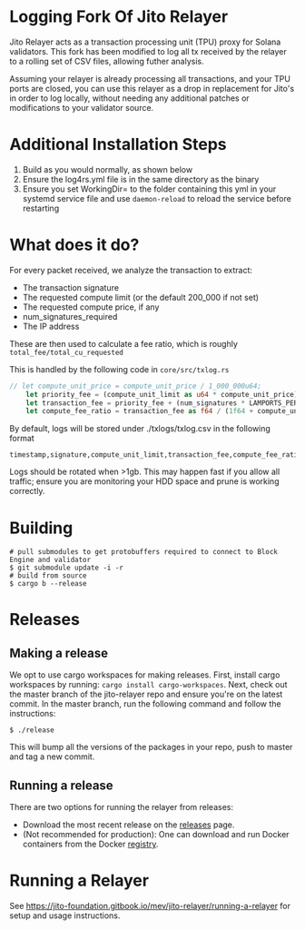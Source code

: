 # Logging Fork Of Jito Relayer
Jito Relayer acts as a transaction processing unit (TPU) proxy for Solana validators. This fork has been modified to log all tx received by the relayer to a rolling set of CSV files, allowing futher analysis.

Assuming your relayer is already processing all transactions, and your TPU ports are closed, you can use this relayer as a drop in replacement for Jito's in order to log locally, without needing any additional patches or modifications to your validator source.

# Additional Installation Steps

1. Build as you would normally, as shown below
2. Ensure the log4rs.yml file is in the same directory as the binary
3. Ensure you set WorkingDir= to the folder containing this yml in your systemd service file and use `daemon-reload` to reload the service before restarting

# What does it do?

For every packet received, we analyze the transaction to extract:
- The transaction signature
- The requested compute limit (or the default 200_000 if not set)
- The requested compute price, if any
- num_signatures_required
- The IP address

These are then used to calculate a fee ratio, which is roughly `total_fee/total_cu_requested`

This is handled by the following code in `core/src/txlog.rs`

```rust
// let compute_unit_price = compute_unit_price / 1_000_000u64;
    let priority_fee = (compute_unit_limit as u64 * compute_unit_price) / 1_000_000u64;
    let transaction_fee = priority_fee + (num_signatures * LAMPORTS_PER_SIGNATURE);
    let compute_fee_ratio = transaction_fee as f64 / (1f64 + compute_unit_limit as f64);

```

By default, logs will be stored under ./txlogs/txlog.csv in the following format
    
```csv
timestamp,signature,compute_unit_limit,transaction_fee,compute_fee_ratio,ip_address
```

Logs should be rotated when >1gb. This may happen fast if you allow all traffic; ensure you are monitoring your HDD space and prune is working correctly.

 


# Building
```shell
# pull submodules to get protobuffers required to connect to Block Engine and validator
$ git submodule update -i -r
# build from source
$ cargo b --release
```

# Releases

## Making a release

We opt to use cargo workspaces for making releases.
First, install cargo workspaces by running: `cargo install cargo-workspaces`.
Next, check out the master branch of the jito-relayer repo and 
ensure you're on the latest commit.
In the master branch, run the following command and follow the instructions:
```shell
$ ./release
```
This will bump all the versions of the packages in your repo, 
push to master and tag a new commit.

## Running a release
There are two options for running the relayer from releases:
- Download the most recent release on the [releases](https://github.com/jito-foundation/jito-relayer/releases) page.
- (Not recommended for production): One can download and run Docker containers from the Docker [registry](https://hub.docker.com/r/jitolabs/jito-transaction-relayer).

# Running a Relayer
See https://jito-foundation.gitbook.io/mev/jito-relayer/running-a-relayer for setup and usage instructions.
